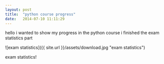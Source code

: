 ```yaml
---
layout: post
title:  "python course progress"
date:   2014-07-10 11:11:29
---
```


hello i wanted to show my progress in the python course i finished the exam statistics part

![exam statistics]({{ site.url }}/assets/download.jpg "exam statistics")

exam statistics!